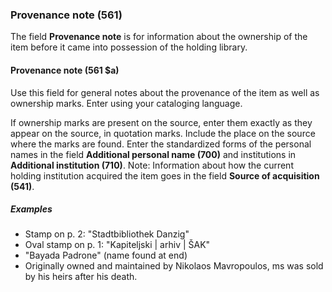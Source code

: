 ### Provenance note (561)

The field **Provenance note** is for information about the ownership of the item before it came into possession of the holding library.  

#### Provenance note (561 $a)  

Use this field for general notes about the provenance of the item as well as ownership marks. Enter using your
cataloging language.

If ownership marks are present on the source, enter them exactly as they appear on the source, in quotation marks.
Include the place on the source where the marks are found. Enter the standardized forms of the personal names in the
field **Additional personal name (700)** and institutions in **Additional institution (710)**. Note: Information about
how the current holding institution acquired the item goes in the field **Source of acquisition (541)**.

##### Examples

- Stamp on p. 2: "Stadtbibliothek Danzig"
- Oval stamp on p. 1: "Kapiteljski \| arhiv \| ŠAK"
- "Bayada Padrone" (name found at end)
- Originally owned and maintained by Nikolaos Mavropoulos, ms was sold by his heirs after his death.
